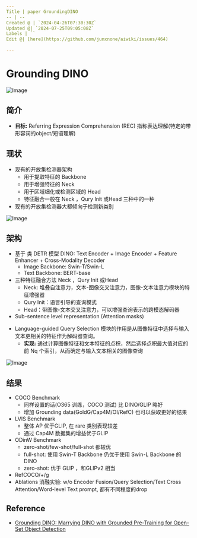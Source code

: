 ```yaml
---
Title | paper GroundingDINO
-- | --
Created @ | `2024-04-26T07:30:30Z`
Updated @| `2024-07-25T09:05:08Z`
Labels | ``
Edit @| [here](https://github.com/junxnone/aiwiki/issues/464)

---
```

# Grounding DINO



![Image](https://github.com/junxnone/aiwiki/assets/2216970/7ce9cc3d-d4c3-4dc0-ab9e-220698a0443f)



## 简介

*   **目标:** Referring Expression Comprehension (REC) 指称表达理解(特定的带形容词的object/短语理解)

## 现状

*   现有的开放集检测器架构
    *   用于提取特征的 Backbone
    *   用于增强特征的 Neck
    *   用于区域细化或检测区域的 Head
    *   特征融合一般在 Neck ，Qury Init 或Head 三种中的一种
*   现有的开放集检测器大都倾向于检测新类别




![Image](https://github.com/junxnone/aiwiki/assets/2216970/1958bc08-fa0d-4eca-8ec2-2b9de452fd48)



## 架构

*   基于 类 DETR 模型 DINO: Text Encoder + Image Encoder + Feature Enhancer + Cross-Modality Decoder
    *   Image Backbone: Swin-T/Swin-L
    *   Text Backbone: BERT-base
*   三种特征融合方法 Neck ，Qury Init 或Head
    *   Neck: 堆叠自注意力，文本-图像交叉注意力，图像-文本注意力模块的特征增强器
    *   Qury Init：语言引导的查询模式
    *   Head：带图像-文本交叉注意力，可以增强查询表示的跨模态解码器
*   Sub-sentence level representation (Attention masks)
- Language-guided Query Selection 模块的作用是从图像特征中选择与输入文本更相关的特征作为解码器查询。
  - **实现:** 通过计算图像特征和文本特征的点积，然后选择点积最大值对应的前 Nq 个索引，从而确定与输入文本相关的图像查询

![Image](https://github.com/junxnone/aiwiki/assets/2216970/9a351561-dd70-4bae-92dd-29f5aadf8dff)



## 结果

*   COCO Benchmark
    *   同样设置的话(O365 训练，COCO 测试) 比 DINO/GLIP 略好
    *   增加 Grounding data(GoldG/Cap4M/OI/RefC) 也可以获取更好的结果
*   LVIS Benchmark
    *   整体 AP 优于GLIP, 在 rare 类别表现较差
    *   通过 Cap4M 数据集的增益优于GLIP
*   ODinW Benchmark
    *   zero-shot/few-shot/full-shot 都较优
    *   full-shot: 使用 Swin-T Backbone 仍优于使用 Swin-L Backbone 的 DINO
    *   zero-shot: 优于 GLIP ，和GLIPv2 相当
*   RefCOCO/+/g
*   Ablations 消融实验: w/o Encoder Fusion/Query Selection/Text Cross Attention/Word-level Text prompt, 都有不同程度的drop


## Reference
- [Grounding DINO: Marrying DINO with Grounded Pre-Training for Open-Set Object Detection](https://arxiv.org/abs/2303.05499)
